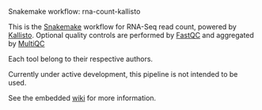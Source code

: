 Snakemake workflow: rna-count-kallisto

This is the [Snakemake](https://academic.oup.com/bioinformatics/article/28/19/2520/290322) workflow for RNA-Seq read count, powered by [Kallisto](https://pachterlab.github.io/kallisto/). Optional quality controls are performed by [FastQC](https://www.bioinformatics.babraham.ac.uk/projects/fastqc/) and aggregated by [MultiQC](https://academic.oup.com/bioinformatics/article/32/19/3047/2196507)

Each tool belong to their respective authors.

Currently under active development, this pipeline is not intended to be used.

See the embedded [wiki](https://github.com/tdayris/rna-count-kallisto/wiki) for more information.
